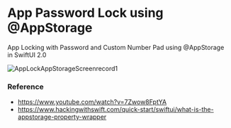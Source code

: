 # App Password Lock using @AppStorage

App Locking with Password and Custom Number Pad using @AppStorage in SwiftUI 2.0

![AppLockAppStorageScreenrecord1](https://user-images.githubusercontent.com/3436468/102040625-4a2c2680-3e08-11eb-861e-8ecba9e36ea3.gif)

### Reference

- https://www.youtube.com/watch?v=7Zwow8FptYA
- https://www.hackingwithswift.com/quick-start/swiftui/what-is-the-appstorage-property-wrapper
